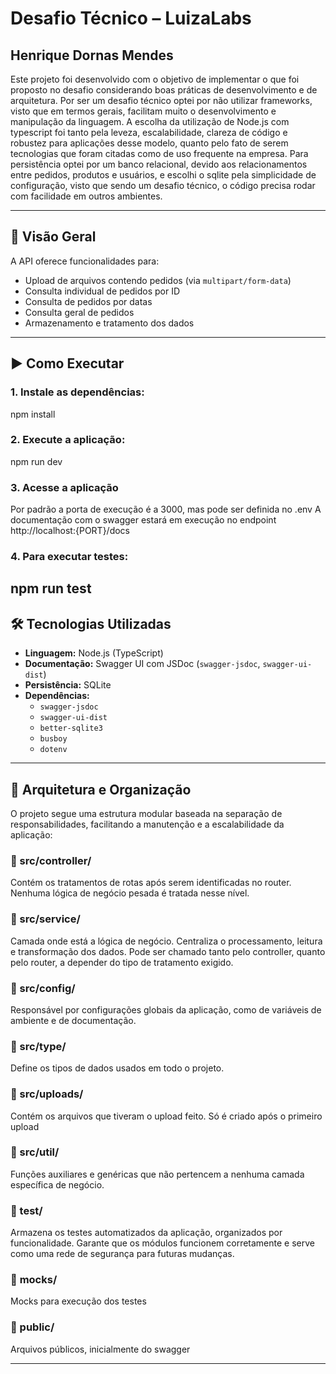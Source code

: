 # Desafio Técnico – LuizaLabs
## Henrique Dornas Mendes

Este projeto foi desenvolvido com o objetivo de implementar o que foi proposto no desafio considerando boas práticas de desenvolvimento e de arquitetura.
Por ser um desafio técnico optei por não utilizar frameworks, visto que em termos gerais, facilitam muito o desenvolvimento e manipulação da linguagem.
A escolha da utilização de Node.js com typescript foi tanto pela leveza, escalabilidade, clareza de código e robustez para aplicações desse modelo, quanto pelo fato de serem tecnologias que foram citadas como de uso frequente na empresa.
Para persistência optei por um banco relacional, devido aos relacionamentos entre pedidos, produtos e usuários, e escolhi o sqlite pela simplicidade de configuração, visto que sendo um desafio técnico, o código precisa rodar com facilidade em outros ambientes.

---

## 🧠 Visão Geral

A API oferece funcionalidades para:

- Upload de arquivos contendo pedidos (via `multipart/form-data`)
- Consulta individual de pedidos por ID
- Consulta de pedidos por datas
- Consulta geral de pedidos
- Armazenamento e tratamento dos dados

---

## ▶️ Como Executar

### 1. Instale as dependências:
npm install

### 2. Execute a aplicação:
npm run dev

### 3. Acesse a aplicação
Por padrão a porta de execução é a 3000, mas pode ser definida no .env
A documentação com o swagger estará em execução no endpoint http://localhost:{PORT}/docs

### 4. Para executar testes:
npm run test
---

## 🛠 Tecnologias Utilizadas

- **Linguagem:** Node.js (TypeScript)
- **Documentação:** Swagger UI com JSDoc (`swagger-jsdoc`, `swagger-ui-dist`)
- **Persistência:** SQLite
- **Dependências:**
  - `swagger-jsdoc`
  - `swagger-ui-dist`
  - `better-sqlite3`
  - `busboy`
  - `dotenv`
---

## 🧱 Arquitetura e Organização

O projeto segue uma estrutura modular baseada na separação de responsabilidades, facilitando a manutenção e a escalabilidade da aplicação:

### 🔹 src/controller/
Contém os tratamentos de rotas após serem identificadas no router. Nenhuma lógica de negócio pesada é tratada nesse nível.

### 🔹 src/service/
Camada onde está a lógica de negócio. Centraliza o processamento, leitura e transformação dos dados. Pode ser chamado tanto pelo controller, quanto pelo router, a depender do tipo de tratamento exigido.

### 🔹 src/config/
Responsável por configurações globais da aplicação, como de variáveis de ambiente e de documentação.

### 🔹 src/type/
Define os tipos de dados usados em todo o projeto.

### 🔹 src/uploads/
Contém os arquivos que tiveram o upload feito. Só é criado após o primeiro upload

### 🔹 src/util/
Funções auxiliares e genéricas que não pertencem a nenhuma camada específica de negócio.

### 🔹 test/
Armazena os testes automatizados da aplicação, organizados por funcionalidade. Garante que os módulos funcionem corretamente e serve como uma rede de segurança para futuras mudanças.

### 🔹 __mocks__/
Mocks para execução dos testes

### 🔹 public/
Arquivos públicos, inicialmente do swagger

---